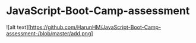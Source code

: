 # JavaScript-Boot-Camp-assessment 





![alt text][https://github.com/HarunHM/JavaScript-Boot-Camp-assessment-/blob/master/add.png]
